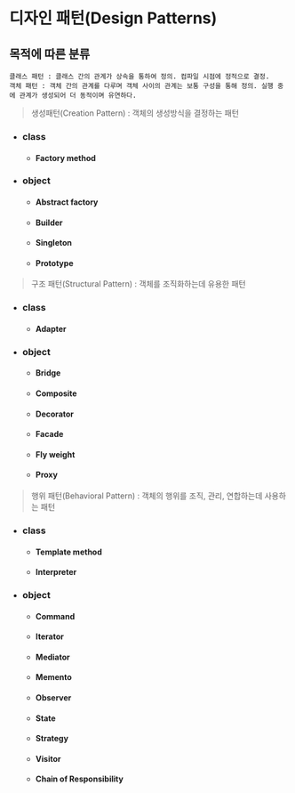 # 디자인 패턴(Design Patterns)

## 목적에 따른 분류
    클래스 패턴 : 클래스 간의 관계가 상속을 통하여 정의. 컴파일 시점에 정적으로 결정.
    객체 패턴 : 객체 간의 관계를 다루며 객체 사이의 관계는 보통 구성을 통해 정의. 실행 중에 관계가 생성되어 더 동적이며 유연하다.

> 생성패턴(Creation Pattern) : 객체의 생성방식을 결정하는 패턴
- ### class  
    - #### Factory method 
- ### object  
    - #### Abstract factory
    - #### Builder
    - #### Singleton
    - #### Prototype
 
> 구조 패턴(Structural Pattern) : 객체를 조직화하는데 유용한 패턴
- ### class  
    - #### Adapter
- ### object  
    - #### Bridge
    - #### Composite
    - #### Decorator
    - #### Facade
    - #### Fly weight
    - #### Proxy

> 행위 패턴(Behavioral Pattern) : 객체의 행위를 조직, 관리, 연합하는데 사용하는 패턴
- ### class
    - #### Template method
    - #### Interpreter
- ### object
    - #### Command
    - #### Iterator
    - #### Mediator
    - #### Memento
    - #### Observer
    - #### State
    - #### Strategy
    - #### Visitor
    - #### Chain of Responsibility
